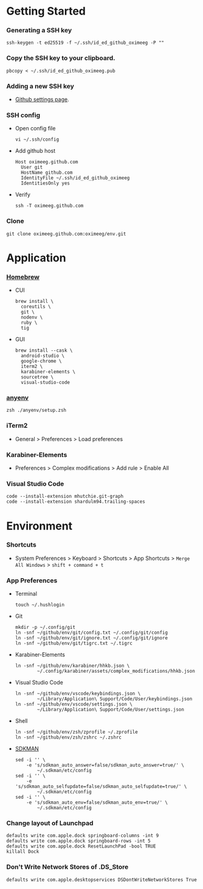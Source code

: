 # Getting Started

### Generating a SSH key
```
ssh-keygen -t ed25519 -f ~/.ssh/id_ed_github_oximeeg -P ""
```

### Copy the SSH key to your clipboard.
```
pbcopy < ~/.ssh/id_ed_github_oximeeg.pub
```

### Adding a new SSH key
- [Github settings page](https://github.com/settings/keys).

### SSH config
- Open config file
  ```
  vi ~/.ssh/config
  ```

- Add github host
  ```
  Host oximeeg.github.com
    User git
    HostName github.com
    IdentityFile ~/.ssh/id_ed_github_oximeeg
    IdentitiesOnly yes
  ```

- Verify
  ```
  ssh -T oximeeg.github.com
  ```

### Clone
```
git clone oximeeg.github.com:oximeeg/env.git
```

# Application

### [Homebrew](https://brew.sh/)

- CUI
  ```
  brew install \
    coreutils \
    git \
    nodenv \
    ruby \
    tig
  ```

- GUI
  ```
  brew install --cask \
    android-studio \
    google-chrome \
    iterm2 \
    karabiner-elements \
    sourcetree \
    visual-studio-code
  ```

### [anyenv](https://github.com/anyenv/anyenv)
```
zsh ./anyenv/setup.zsh
```

### iTerm2
- General > Preferences > Load preferences

### Karabiner-Elements
- Preferences > Complex modifications > Add rule > Enable All

### Visual Studio Code

```
code --install-extension mhutchie.git-graph
code --install-extension shardulm94.trailing-spaces
```

# Environment

### Shortcuts
- System Preferences > Keyboard > Shortcuts > App Shortcuts > `Merge All Windows` > `shift + command + t`

### App Preferences
- Terminal
  ```
  touch ~/.hushlogin
  ```

- Git
  ```
  mkdir -p ~/.config/git
  ln -snf ~/github/env/git/config.txt ~/.config/git/config
  ln -snf ~/github/env/git/ignore.txt ~/.config/git/ignore
  ln -snf ~/github/env/git/tigrc.txt ~/.tigrc
  ```

- Karabiner-Elements
  ```
  ln -snf ~/github/env/karabiner/hhkb.json \
          ~/.config/karabiner/assets/complex_modifications/hhkb.json
  ```

- Visual Studio Code
  ```
  ln -snf ~/github/env/vscode/keybindings.json \
          ~/Library/Application\ Support/Code/User/keybindings.json
  ln -snf ~/github/env/vscode/settings.json \
          ~/Library/Application\ Support/Code/User/settings.json
  ```

- Shell
  ```
  ln -snf ~/github/env/zsh/zprofile ~/.zprofile
  ln -snf ~/github/env/zsh/zshrc ~/.zshrc
  ```

- [SDKMAN](https://sdkman.io/)
  ```
  sed -i '' \
      -e 's/sdkman_auto_answer=false/sdkman_auto_answer=true/' \
          ~/.sdkman/etc/config
  sed -i '' \
      -e 's/sdkman_auto_selfupdate=false/sdkman_auto_selfupdate=true/' \
          ~/.sdkman/etc/config
  sed -i '' \
      -e 's/sdkman_auto_env=false/sdkman_auto_env=true/' \
          ~/.sdkman/etc/config
  ```

### Change layout of Launchpad
```
defaults write com.apple.dock springboard-columns -int 9
defaults write com.apple.dock springboard-rows -int 5
defaults write com.apple.dock ResetLaunchPad -bool TRUE
killall Dock
```

### Don't Write Network Stores of .DS_Store
```
defaults write com.apple.desktopservices DSDontWriteNetworkStores True
```
